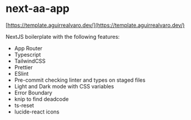 # next-aa-app

[https://template.aguirrealvaro.dev/](https://template.aguirrealvaro.dev/)

NextJS boilerplate with the following features:

- App Router
- Typescript
- TailwindCSS
- Prettier
- ESlint
- Pre-commit checking linter and types on staged files
- Light and Dark mode with CSS variables
- Error Boundary
- knip to find deadcode
- ts-reset
- lucide-react icons
